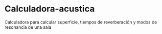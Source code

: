# Calculadora-acustica
Calculadora para calcular superficie, tiempos de reverberación y modos de resonancia de una sala
